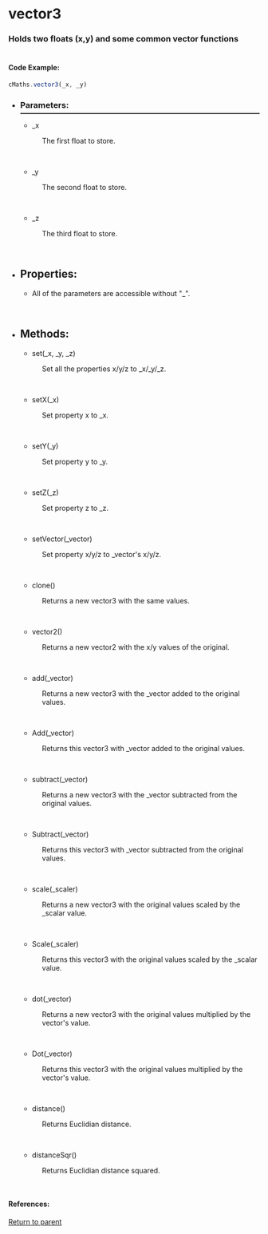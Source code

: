 # <a id="title"/> vector3
### <a id="description"/> Holds two floats (x,y) and some common vector functions
#

#### <a id="codeexample"/> Code Example:
```Javascript
cMaths.vector3(_x, _y)
```

* <a id="parameters"/> <h3> Parameters: </h3> <hr style="height:2px;border:none;margin-top: -10px;">

    * <a id="_x"/> _x <p style="padding-left: 20px;"> The first float to store. </p> <br>

    * <a id="_y"/> _y <p style="padding-left: 20px;"> The second float to store. </p> <br>

    * <a id="_z"/> _z <p style="padding-left: 20px;"> The third float to store. </p> <br>

* <a id="properties"/> <h2> Properties: </h2>

    * <a id="propertiesprefix"/> All of the parameters are accessible without "_". <p style="padding-left: 20px;">  </p> <br>

* <a id="methods"/> <h2> Methods: </h2>

    * <a id="set"/> set(_x, _y, _z) <p style="padding-left: 20px;"> Set all the properties x/y/z to _x/_y/_z. </p> <br>
  
    * <a id="setx"/> setX(_x) <p style="padding-left: 20px;"> Set property x to _x. </p> <br>
  
    * <a id="sety"/> setY(_y) <p style="padding-left: 20px;"> Set property y to _y. </p> <br>
  
    * <a id="setz"/> setZ(_z) <p style="padding-left: 20px;"> Set property z to _z. </p> <br>

    * <a id="setvector"/> setVector(_vector) <p style="padding-left: 20px;"> Set property x/y/z to _vector's x/y/z. </p> <br>

    * <a id="clone"/> clone() <p style="padding-left: 20px;"> Returns a new vector3 with the same values. </p> <br>

    * <a id="vector2"/> vector2() <p style="padding-left: 20px;"> Returns a new vector2 with the x/y values of the original. </p> <br>

    * <a id="add"/> add(_vector) <p style="padding-left: 20px;"> Returns a new vector3 with the _vector added to the original values. </p> <br>

    * <a id="addoriginal"/> Add(_vector) <p style="padding-left: 20px;"> Returns this vector3 with _vector added to the original values. </p> <br>

    * <a id="subtract"/> subtract(_vector) <p style="padding-left: 20px;"> Returns a new vector3 with the _vector subtracted from the original values. </p> <br>

    * <a id="subtractoriginal"/> Subtract(_vector) <p style="padding-left: 20px;"> Returns this vector3 with _vector subtracted from the original values. </p> <br>

    * <a id="scale"/> scale(_scaler) <p style="padding-left: 20px;"> Returns a new vector3 with the original values scaled by the _scalar value. </p> <br>

    * <a id="scaleoriginal"/> Scale(_scaler) <p style="padding-left: 20px;"> Returns this vector3 with the original values scaled by the _scalar value. </p> <br>

    * <a id="dot"/> dot(_vector) <p style="padding-left: 20px;"> Returns a new vector3 with the original values multiplied by the vector's value. </p> <br>

    * <a id="dotoriginal"/> Dot(_vector) <p style="padding-left: 20px;"> Returns this vector3 with the original values multiplied by the vector's value. </p> <br>

    * <a id="distance"/> distance() <p style="padding-left: 20px;"> Returns Euclidian distance. </p> <br>

    * <a id="distancesqr"/> distanceSqr() <p style="padding-left: 20px;"> Returns Euclidian distance squared. </p> <br>
  
#### References: 
  
[Return to parent](/Code/Main%20Code/Maths/README.md)